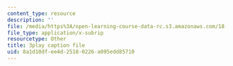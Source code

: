 ```yaml
---
content_type: resource
description: ''
file: /media/https%3A/open-learning-course-data-rc.s3.amazonaws.com/18-085-computational-science-and-engineering-i-fall-2008/8a1d10dfee4d25180226a095edd85710_Q95lUJagN0A.srt
file_type: application/x-subrip
resourcetype: Other
title: 3play caption file
uid: 8a1d10df-ee4d-2518-0226-a095edd85710
---
```

